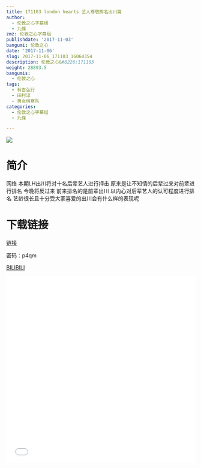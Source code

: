```yaml
---
title: 171103 london hearts 艺人尊敬排名出川篇
author:
  - 伦敦之心字幕组
  - 九條
zmz: 伦敦之心字幕组
publishdate: '2017-11-03'
bangumi: 伦敦之心
date: '2017-11-06'
slug: 2017-11-06_171103_16064354
description: 伦敦之心&#8226;171103
weight: 28893.5
bangumis:
  - 伦敦之心
tags:
  - 有吉弘行
  - 田村淳
  - 男女纠察队
categories:
  - 伦敦之心字幕组
  - 九條

---
```

![](https://i.imgur.com/bHEB5gM.png)
# 简介  
网络
本期LH出川将对十名后辈艺人进行抨击 原来是让不知情的后辈过来对前辈进行排名 今晚将反过来 前来排名的是前辈出川 以内心对后辈艺人的认可程度进行排名 艺龄很长且十分受大家喜爱的出川会有什么样的表现呢

# 下载链接


<a href="http://pan.baidu.com/s/1geIBNXp" target="_blank">链接</a>

密码：p4qm


  [BILIBILI](https://www.bilibili.com/video/av16064354/)

  <iframe src="//www.bilibili.com/html/html5player.html?cid=26208130&aid=16064354" width="100%" height="500" frameborder="0" allowfullscreen="allowfullscreen"></iframe>
